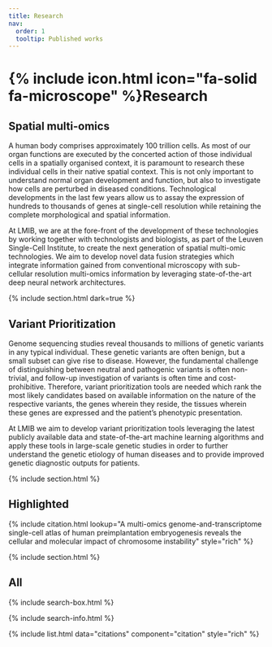 ```yaml
---
title: Research
nav:
  order: 1
  tooltip: Published works
---
```


# {% include icon.html icon="fa-solid fa-microscope" %}Research

## Spatial multi-omics
A human body comprises approximately 100 trillion cells. As most of our organ functions are executed by the concerted action of those individual cells in a spatially organised context, it is paramount to research these individual cells in their native spatial context. This is not only important to understand normal organ development and function, but also to investigate how cells are perturbed in diseased conditions. Technological developments in the last few years allow us to assay the expression of hundreds to thousands of genes at single-cell resolution while retaining the complete morphological and spatial information.

At LMIB, we are at the fore-front of the development of these technologies by working together with technologists and biologists, as part of the Leuven Single-Cell Institute, to create the next generation of spatial multi-omic technologies. We aim to develop novel data fusion strategies which integrate information gained from conventional microscopy with sub-cellular resolution multi-omics information by leveraging state-of-the-art deep neural network architectures.  

{% include section.html dark=true %}

## Variant Prioritization 
Genome sequencing studies reveal thousands to millions of genetic variants in any typical individual. These genetic variants are often benign, but a small subset can give rise to disease. However, the fundamental challenge of distinguishing between neutral and pathogenic variants is often non-trivial, and follow-up investigation of variants is often time and cost-prohibitive. Therefore, variant prioritization tools are needed which rank the most likely candidates based on available information on the nature of the respective variants, the genes wherein they reside, the tissues wherein these genes are expressed and the patient’s phenotypic presentation.

At LMIB we aim to develop variant prioritization tools leveraging the latest publicly available data and state-of-the-art machine learning algorithms and apply these tools in large-scale genetic studies in order to further understand the genetic etiology of human diseases and to provide improved genetic diagnostic outputs for patients.

{% include section.html %}

## Highlighted

{% include citation.html lookup="A multi-omics genome-and-transcriptome single-cell atlas of human preimplantation embryogenesis reveals the cellular and molecular impact of chromosome instability" style="rich" %}

{% include section.html %}

## All

{% include search-box.html %}

{% include search-info.html %}

{% include list.html data="citations" component="citation" style="rich" %}
